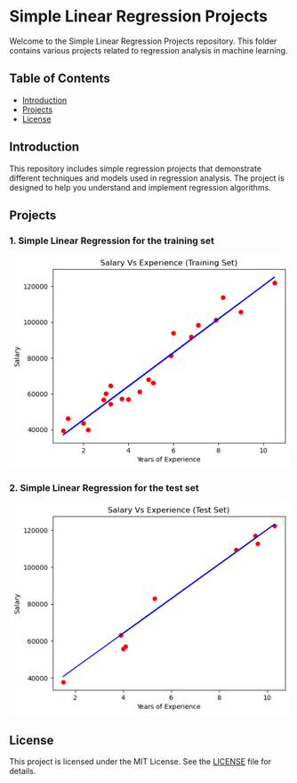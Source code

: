 # Simple Linear Regression Projects

Welcome to the Simple Linear Regression Projects repository. This folder contains various projects related to regression analysis in machine learning.

## Table of Contents
- [Introduction](#introduction)
- [Projects](#projects)
- [License](#license)

## Introduction

This repository includes simple regression projects that demonstrate different techniques and models used in regression analysis. The project is designed to help you understand and implement regression algorithms.

## Projects

### 1. Simple Linear Regression for the training set
![Simple Linear Regression](/2.%20Regression/images/simple_linear_regression.png)

### 2. Simple Linear Regression for the test set
![Simple Linear Regression](/2.%20Regression/images/simple_linear_regression2.png)

## License

This project is licensed under the MIT License. See the [LICENSE](LICENSE) file for details.
